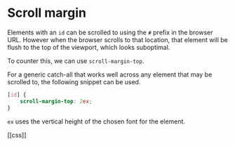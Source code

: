 # Scroll margin

Elements with an `id` can be scrolled to using the `#` prefix in the browser URL. However when the browser scrolls to that location, that element will be flush to the top of the viewport, which looks suboptimal.

To counter this, we can use `scroll-margin-top`.

For a generic catch-all that works well across any element that may be scrolled to, the following snippet can be used.

```css
[id] {
    scroll-margin-top: 2ex;
}
```

`ex` uses the vertical height of the chosen font for the element.

[[css]]